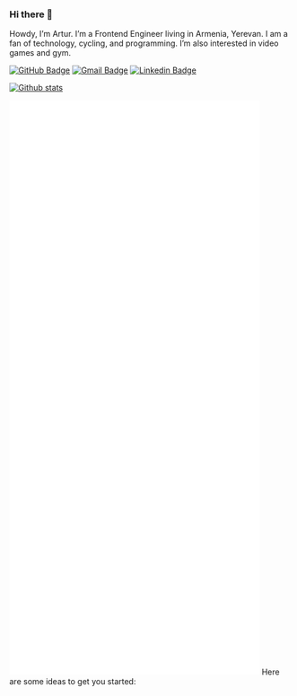 ### Hi there 👋
Howdy, I’m Artur. I’m a Frontend Engineer living in Armenia, Yerevan. I am a fan of technology, cycling, and programming. I’m also interested in video games and gym.

[![GitHub Badge](https://img.shields.io/badge/-@artur--avdalyan-%23181717?style=flat&logo=github)](https://github.com/artavdalyan) [![Gmail Badge](https://img.shields.io/badge/-art.avdalyan89@gmail.com-c14438?style=flat&logo=Gmail&logoColor=white&link=mailto:art.avdalyan89@gmail.com)](mailto:art.avdalyan89@gmail.com) [![Linkedin Badge](https://img.shields.io/badge/-@arturavdalyan-blue?style=flat&logo=Linkedin&logoColor=white&link=https://www.linkedin.com/in/arthur-a-4aa8bb135//)](https://www.linkedin.com/in/arthur-a-4aa8bb135/)

[![Github stats](https://github-readme-stats.vercel.app/api/top-langs?username=artavdalyan&show_icons=true&theme=dracula&include_all_commits=true&count_private=true&hide=issues,contribs&layout=compact)](https://github.com/anuraghazra/github-readme-stats)



![Metrics](./github-metrics.svg)
Here are some ideas to get you started:

<!--
**artavdalyan/artavdalyan** is a ✨ _special_ ✨ repository because its `README.md` (this file) appears on your GitHub profile.

- 🔭 I’m currently working on ...
- 🌱 I’m currently learning ...
- 👯 I’m looking to collaborate on ...
- 🤔 I’m looking for help with ...
- 💬 Ask me about ...
- 📫 How to reach me: ...
- 😄 Pronouns: ...
- ⚡ Fun fact: ...
-->
